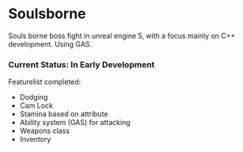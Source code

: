 # Soulsborne
Souls borne boss fight in unreal engine 5, with a focus mainly on C++ development. Using GAS. 
### Current Status: In Early Development

Featurelist completed: 
* Dodging
* Cam Lock
* Stamina based on attribute
* Ability system (GAS) for attacking
* Weapons class
* Inventory 

